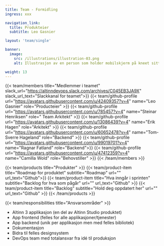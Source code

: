 ```yaml
---
title: Team - Formidling
ingress: xxx

navigation_link:
  title: Produkteier
  subtitle: Leo Gasnier

layout: 'team/single'

banner:
  image:
    src: /illustrations/illustration-03.png
    alt: Illustrasjon av en person som holder mobilskjerm på kneet sitt

weight: 13
---
```


{{< team/members title="Medlemmer i teamet" slack_url="https://altinndevops.slack.com/archives/C045EB3JA9X" slack_url_text="Slackkanal for teamet">}}
{{< team/github-profile url="https://avatars.githubusercontent.com/u/42409357?v=4" name="Leo Gasnier" role="Producteier" >}}
{{< team/github-profile url="https://avatars.githubusercontent.com/u/785457?v=4" name="Steinar Henriksen" role=" Team Arkitekt" >}}
{{< team/github-profile url="https://avatars.githubusercontent.com/u/13086439?v=4" name="Erik Hagen" role="Arkitekt" >}}
{{< team/github-profile url="https://avatars.githubusercontent.com/u/60652478?v=4" name="Tom-Sverre Hageland" role="Backend" >}}
{{< team/github-profile url="https://avatars.githubusercontent.com/u/99019701?v=4" name="Ragnar Fatland" role="Backend">}}
{{< team/github-profile url="https://avatars.githubusercontent.com/u/47412359?v=4" name="Camilla Wold" role="Behovstiller" >}}
{{< /team/members >}}

{{< team/products title="Produkter" >}}
{{< team/product-item title="Roadmap for produktet" subtitle="Roadmap" url="" url_text="Github">}}
{{< team/product-item title="Hva inngår i sprinten" subtitle="Backlog for hva som pågår" url="" url_text="Github" >}}
{{< team/product-item title="Backlog" subtitle="Hold deg oppdatert her" url="" url_text="Github" >}}
{{< /team/products >}}

{{< team/responsibilities title="Ansvarsområder" >}}

- Altinn 3 applikasjon (en del av Altinn Studio produktet)
- App frontend (felles for alle applikasjoner/tjenester)
- App backend (unik per applikasjon men med felles bibliotek)
- Dokumentasjon
- Bidra til felles designsystem
- DevOps team med totalansvar fra idé til produksjon
